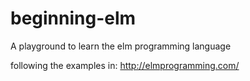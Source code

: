 # beginning-elm
A playground to learn the elm programming language

following the examples in: http://elmprogramming.com/